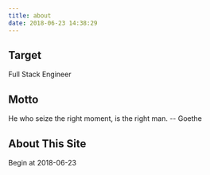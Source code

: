 ```yaml
---
title: about
date: 2018-06-23 14:38:29
---
```


## Target

   Full Stack Engineer

## Motto

   He who seize the right moment, is the right man. -- Goethe

## About This Site

   Begin at 2018-06-23




